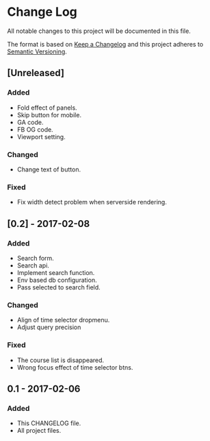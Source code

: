 # Change Log
All notable changes to this project will be documented in this file.

The format is based on [Keep a Changelog](http://keepachangelog.com/) 
and this project adheres to [Semantic Versioning](http://semver.org/).

## [Unreleased]
### Added
- Fold effect of panels.
- Skip button for mobile.
- GA code.
- FB OG code.
- Viewport setting.

### Changed
- Change text of button.

### Fixed
- Fix width detect problem when serverside rendering.

## [0.2] - 2017-02-08
### Added
- Search form.
- Search api.
- Implement search function.
- Env based db configuration.
- Pass selected to search field.

### Changed
- Align of time selector dropmenu.
- Adjust query precision

### Fixed
- The course list is disappeared.
- Wrong focus effect of time selector btns.

## 0.1 - 2017-02-06
### Added
- This CHANGELOG file.
- All project files.
